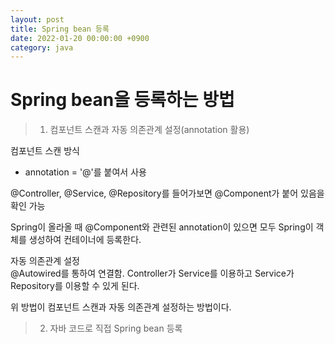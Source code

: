 ```yaml
---
layout: post
title: Spring bean 등록
date: 2022-01-20 00:00:00 +0900
category: java
---
```

# Spring bean을 등록하는 방법
> 1. 컴포넌트 스캔과 자동 의존관계 설정(annotation 활용)
  

컴포넌트 스캔 방식
 - annotation = '@'를 붙여서 사용

 
 @Controller, @Service, @Repository를 들어가보면 @Component가 붙어 있음을 확인 가능

 Spring이 올라올 때 @Component와 관련된 annotation이 있으면 모두 Spring이 객체를 생성하여 컨테이너에 등록한다.
  
  
자동 의존관계 설정  
 @Autowired를 통하여 연결함. Controller가 Service를 이용하고 Service가 Repository를 이용할 수 있게 된다.

 위 방법이 컴포넌트 스캔과 자동 의존관계 설정하는 방법이다.
   
  
>2. 자바 코드로 직접 Spring bean 등록

